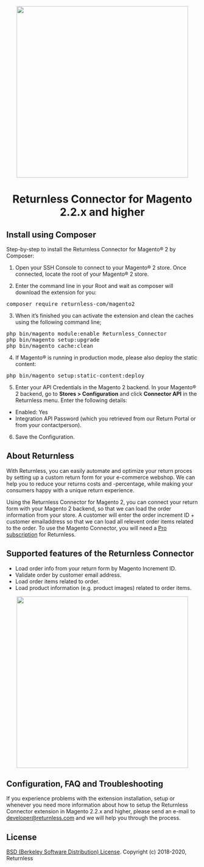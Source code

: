 <p align="center">
  <img src="https://www.returnless.com/media/retour-integratie-magento-2.png" width="450"/>
</p>
<h1 align="center">Returnless Connector for Magento 2.2.x and higher</h1>


<h2>Install using Composer</h2>
Step-by-step to install the Returnless Connector for Magento® 2 by Composer:

1. Open your SSH Console to connect to your Magento® 2 store. Once connected, locate the root of your Magento® 2 store.

2. Enter the command line in your Root and wait as composer will download the extension for you:

<pre>composer require returnless-com/magento2</pre>

3. When it’s finished you can activate the extension and clean the caches using the following command line;

<pre>
php bin/magento module:enable Returnless_Connector
php bin/magento setup:upgrade
php bin/magento cache:clean
</pre>

4. If Magento® is running in production mode, please also deploy the static content:

<pre>
php bin/magento setup:static-content:deploy
</pre>

5. Enter your API Credentials in the Magento 2 backend. 
In your Magento® 2 backend, go to <strong>Stores > Configuration</strong> and click <strong>Connector API</strong> in the Returnless menu.
Enter the following details:
- Enabled: Yes
- Integration API Password (which you retrieved from our Return Portal or from your contactperson).

6. Save the Configuration.

 
## About Returnless ##
With Returnless, you can easily automate and optimize your return proces by setting up a custom return form for your e-commerce webshop. We can help you to reduce your returns costs and -percentage, while making your consumers happy with a unique return experience.

Using the Returnless Connector for Magento 2, you can connect your return form with your Magento 2 backend, so that we can load the order information from your store. A customer will enter the order increment ID + customer emailaddress so that we can load all relevent order items related to the order. To use the Magento Connector, you will need a [Pro subscription](https://www.returnless.com/tarieven) for Returnless.
  

## Supported features of the Returnless Connector ##
- Load order info from your return form by Magento Increment ID.
- Validate order by customer email address.
- Load order items related to order.
- Load product information (e.g. product images) related to order items.

<p align="center">
  <img src="https://www.returnless.com/media/iphone-retourformulier-shirtstore.jpg" width="450"/>
</p>


## Configuration, FAQ and Troubleshooting  ##
If you experience problems with the extension installation, setup or whenever you need more information about how to setup the Returnless Connector extension in Magento 2.2.x and higher, please send an e-mail to [developer@returnless.com](mailto:info@returnless.com) and we will help you through the process.


## License ##
[BSD (Berkeley Software Distribution) License](http://www.opensource.org/licenses/bsd-license.php).
Copyright (c) 2018-2020, Returnless
